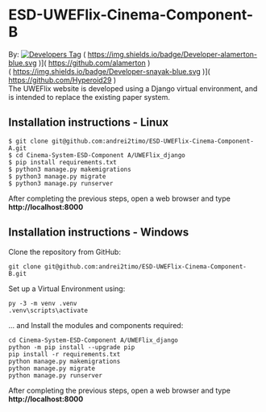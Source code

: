 # ESD-UWEFlix-Cinema-Component-B

By:
[![Developers Tag]( https://img.shields.io/badge/Developer-andrei2timo-blue.svg )]( https://github.com/andrei2timo )
( https://img.shields.io/badge/Developer-alamerton-blue.svg )]( https://github.com/alamerton )<br>
( https://img.shields.io/badge/Developer-snayak-blue.svg )]( https://github.com/Hyperoid29 )<br>
The UWEFlix website is developed using a Django virtual environment, and is intended to replace the existing paper system.

## Installation instructions - Linux
```
$ git clone git@github.com:andrei2timo/ESD-UWEFlix-Cinema-Component-A.git
$ cd Cinema-System-ESD-Component A/UWEFlix_django
$ pip install requirements.txt
$ python3 manage.py makemigrations
$ python3 manage.py migrate
$ python3 manage.py runserver
```
After completing the previous steps, open a web browser and type **http://localhost:8000**

## Installation instructions - Windows

Clone the repository from GitHub:
```
git clone git@github.com:andrei2timo/ESD-UWEFlix-Cinema-Component-B.git
```

Set up a Virtual Environment using: 
```
py -3 -m venv .venv
.venv\scripts\activate
```
... and Install the modules and components required:
```
cd Cinema-System-ESD-Component A/UWEFlix_django
python -m pip install --upgrade pip
pip install -r requirements.txt
python manage.py makemigrations
python manage.py migrate
python manage.py runserver
```
After completing the previous steps, open a web browser and type **http://localhost:8000**
